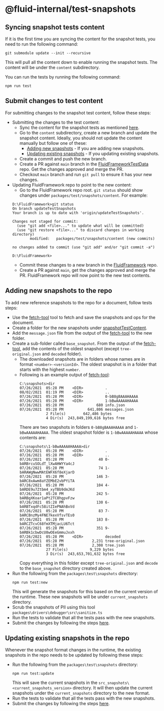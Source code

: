# @fluid-internal/test-snapshots

## Syncing snapshot tests content
If it is the first time you are syncing the content for the snapshot tests, you need to run the following command:

```
git submodule update --init --recursive
```

This will pull all the content down to enable running the snapshot tests. The content will be under the `content` subdirectory.

You can run the tests by running the following command:

```
npm run test
```

## Submit changes to test content
For submitting changes to the snapshot test content, follow these steps:
- Submitting the changes to the test content:
  - Sync the content for the snapshot tests as mentioned [here](#Syncing-snapshot-tests-content).
  - Go to the `content` subdirectory, create a new branch and update the snapshot content. Ideally, you should not update the content manually but follow one of these:
    - [Adding new snapshots](#Adding-new-snapshots-to-the-repo) - If you are adding new snapshots.
    - [Updating existing snapshots](#Updating-existing-snapshots-in-the-repo) - If you updating existing snapshots.
  - Create a commit and push the new branch.
  - Create a PR against `main` branch in the [FluidFrameworkTestData](https://github.com/microsoft/FluidFrameworkTestData) repo. Get the changes approved and merge the PR.
  - Checkout `main` branch and run `git pull` to ensure it has your new changes.
- Updating FluidFramework repo to point to the new content:
  - Go to the FluidFramework repo root. `git status` should show changes under `packages/test/snapshots/content`. For example:
  ```
  D:\FluidFramework>git status
  On branch updateTestSnapshots
  Your branch is up to date with 'origin/updateTestSnapshots'.

  Changes not staged for commit:
    (use "git add <file>..." to update what will be committed)
    (use "git restore <file>..." to discard changes in working directory)
          modified:   packages/test/snapshots/content (new commits)

  no changes added to commit (use "git add" and/or "git commit -a")

  D:\FluidFramework>
  ```
  - Commit these changes to a new branch in the [FluidFramework](https://github.com/microsoft/FluidFramework) repo.
  - Create a PR against `main`, get the changes approved and merge the PR. FluidFramework repo will now point to the new test contents.

## Adding new snapshots to the repo
To add new reference snapshots to the repo for a document, follow tests steps:
- Use the [fetch-tool](../../tools/fetch-tool/README.md) tool to fetch and save the snapshots and ops for the document.
- Create a folder for the new snapshots under [snapshotTestContent](./content/snapshotTestContent).
- Add the `message.json` file from the output of the [fetch-tool](../../tools/fetch-tool/README.md) to the new folder.
- Create a sub-folder called `base_snapshot`. From the output of the [fetch-tool](../../tools/fetch-tool/README.md), add the contents of the oldest snapshot (except `tree-original.json` and `decoded` folder).
  - The downloaded snapshots are in folders whose names are in format `<number>-<versionId>`. The oldest snapshot is in a folder that starts with the highest `number`.
  - Following is an example output of [fetch-tool](../../tools/fetch-tool/README.md):
    ```
    C:\snapshots>dir
    07/26/2021  05:28 PM    <DIR>          .
    08/02/2021  01:19 PM    <DIR>          ..
    07/26/2021  05:28 PM    <DIR>          0-bB8gBAAAHAAAA
    07/26/2021  05:28 PM    <DIR>          1-bBwAAAAAHAAAA
    07/26/2021  05:28 PM               680 info.json
    07/26/2021  05:28 PM           641,806 messages.json
                2 File(s)        642,486 bytes
                4 Dir(s)  243,849,199,616 bytes free
    ```
    There are two snapshots in folders `0-bB8gBAAAHAAAA` and `1-bBwAAAAAHAAAA`. The oldest snapshot folder is `1-bBwAAAAAHAAAA` whose contents are:
    ```
    C:\snapshots\1-bBwAAAAAHAAAA>dir
    07/26/2021  05:28 PM    <DIR>          .
    07/26/2021  05:28 PM    <DIR>          ..
    07/26/2021  05:28 PM                40 0-bARBrcuSOLdT_lXwAHWYYa4cJ
    07/26/2021  05:28 PM                74 1-bARAWgNwwMAtEWFX6f8eXjarD
    07/26/2021  05:28 PM               146 3-bARC8xAwm8aYZEMbE2vbPYiTA
    07/26/2021  05:28 PM               104 4-bARDE9u7Ztbm4_xyTBb9dmJKd
    07/26/2021  05:28 PM               242 5-bARBgXKoar1aPt2TC8hgpvFzw
    07/26/2021  05:28 PM               130 6-bARBTxqdFc58itZIePNAhBxVd
    07/26/2021  05:28 PM                83 7-bARCBnzMy4FNE7kexVfsvTEs0
    07/26/2021  05:28 PM               183 8-bARCZTcvC68fmXTMjacLU6Tct
    07/26/2021  05:28 PM               351 9-bARBk1cbwDcU8wOEeGmmuJxxh
    07/26/2021  05:28 PM    <DIR>          decoded
    07/26/2021  05:28 PM             2,231 tree-original.json
    07/26/2021  05:28 PM             2,308 tree.json
                27 File(s)          9,229 bytes
                3 Dir(s)  243,653,701,632 bytes free
    ```
    Copy everything in this folder except `tree-original.json` and `decode` to the `base_snapshot` directory created above.
- Run the following from the `packages\test\snapshots` directory:
  ```
  npm run test:new
  ```
  This will generate the snapshots for this based on the current version of the runtime. These new snapshots will be under `current_snapshots` directory.
- Scrub the snapshots of PII using this tool `packages\drivers\debugger\src\sanitize.ts`
- Run the tests to validate that all the tests pass with the new snapshots.
- Submit the changes by following the steps [here](#Submit-changes-to-test-content).

## Updating existing snapshots in the repo
Whenever the snapshot format changes in the runtime, the existing snapshots in the repo needs to be updated by following these steps:
- Run the following from the `packages\test\snapshots` directory:
  ```
  npm run test:update
  ```
  This will save the current snapshots in the `src_snapshots\<current_snapshots_version>` directory. It will then update the current snapshots under the `current_snapshots` directory to the new format.
- Run the tests to validate that all the tests pass with the new snapshots.
- Submit the changes by following the steps [here](#Submit-changes-to-test-content).